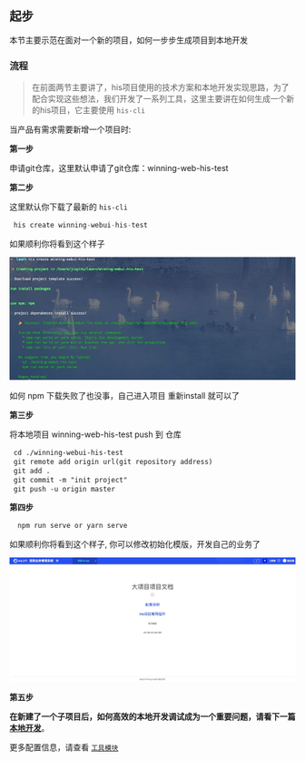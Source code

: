 <!--
 * @Author: smallalso<hu141418@gmail.com>
 * @Date: 2020-12-16 10:55:33
 * @LastEditors: smallalso<hu141418@gmail.com>
 * @LastEditTime: 2020-12-18 17:20:31
 * @FilePath: /his-doc/docs/guide/quick-start.md
-->

## 起步

本节主要示范在面对一个新的项目，如何一步步生成项目到本地开发

### 流程

> 在前面两节主要讲了，his项目使用的技术方案和本地开发实现思路，为了配合实现这些想法，我们开发了一系列工具，这里主要讲在如何生成一个新的his项目，它主要使用 `his-cli`

当产品有需求需要新增一个项目时:

__第一步__ 

申请git仓库，这里默认申请了git仓库：winning-web-his-test

__第二步__ 

这里默认你下载了最新的 `his-cli`

```javascript
 his create winning-webui-his-test
```

如果顺利你将看到这个样子

<img src="./imgs/project_gen.jpg" />

如何 npm 下载失败了也没事，自己进入项目 重新install 就可以了

__第三步__ 

将本地项目 winning-web-his-test push 到 仓库

```shell
 cd ./winning-webui-his-test
 git remote add origin url(git repository address)
 git add .
 git commit -m "init project"
 git push -u origin master
```

__第四步__

```javascript
  npm run serve or yarn serve
```
如果顺利你将看到这个样子, 你可以修改初始化模版，开发自己的业务了

<img src="./imgs/temp.jpg" />

__第五步__

**在新建了一个子项目后，如何高效的本地开发调试成为一个重要问题，请看下一篇 [本地开发](./introduction.html)**。

更多配置信息，请查看 [`工具模块`](/tool/)
